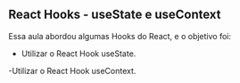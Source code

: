 ## React Hooks - useState e useContext

Essa aula abordou algumas Hooks do React, e o objetivo foi:

- Utilizar o React Hook useState.

-Utilizar o React Hook useContext.
